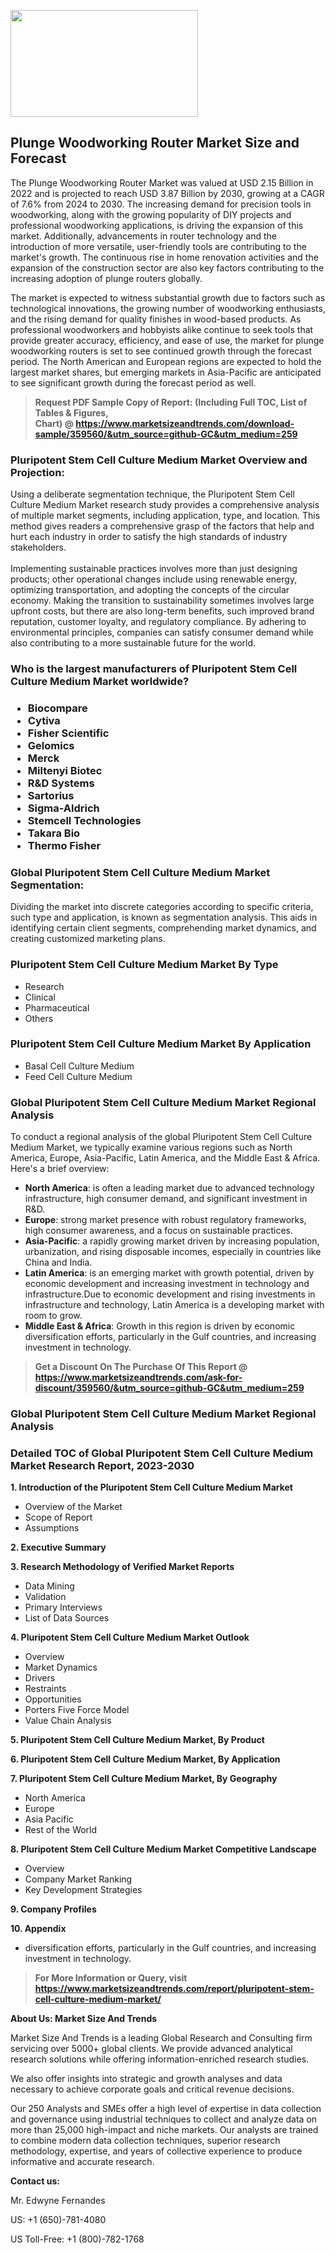 <p><img class="alignnone size-medium wp-image-20088" src="https://ffe5etoiles.com/wp-content/uploads/2024/12/MST1-300x171.png" alt="" width="300" height="171" /></p><h2>Plunge Woodworking Router Market Size and Forecast</h2><p>The Plunge Woodworking Router Market was valued at USD 2.15 Billion in 2022 and is projected to reach USD 3.87 Billion by 2030, growing at a CAGR of 7.6% from 2024 to 2030. The increasing demand for precision tools in woodworking, along with the growing popularity of DIY projects and professional woodworking applications, is driving the expansion of this market. Additionally, advancements in router technology and the introduction of more versatile, user-friendly tools are contributing to the market's growth. The continuous rise in home renovation activities and the expansion of the construction sector are also key factors contributing to the increasing adoption of plunge routers globally.</p><p>The market is expected to witness substantial growth due to factors such as technological innovations, the growing number of woodworking enthusiasts, and the rising demand for quality finishes in wood-based products. As professional woodworkers and hobbyists alike continue to seek tools that provide greater accuracy, efficiency, and ease of use, the market for plunge woodworking routers is set to see continued growth through the forecast period. The North American and European regions are expected to hold the largest market shares, but emerging markets in Asia-Pacific are anticipated to see significant growth during the forecast period as well.</p></p><blockquote id="" class=""><strong>Request PDF Sample Copy of Report: (Including Full TOC, List of Tables &amp; Figures, Chart)&nbsp;@&nbsp;<strong><a href="https://www.marketsizeandtrends.com/download-sample/359560/&utm_source=github-GC&utm_medium=259" target="_blank">https://www.marketsizeandtrends.com/download-sample/359560/&utm_source=github-GC&utm_medium=259</a></strong></strong></blockquote><h3 id="" class="">Pluripotent Stem Cell Culture Medium Market&nbsp;Overview and Projection:</h3><p id="" class="">Using a deliberate segmentation technique, the Pluripotent Stem Cell Culture Medium Market research study provides a comprehensive analysis of multiple market segments, including application, type, and location. This method gives readers a comprehensive grasp of the factors that help and hurt each industry in order to satisfy the high standards of industry stakeholders. <br /> <br />Implementing sustainable practices involves more than just designing products; other operational changes include using renewable energy, optimizing transportation, and adopting the concepts of the circular economy. Making the transition to sustainability sometimes involves large upfront costs, but there are also long-term benefits, such improved brand reputation, customer loyalty, and regulatory compliance. By adhering to environmental principles, companies can satisfy consumer demand while also contributing to a more sustainable future for the world.</p><h3 id="" class="">Who is the largest manufacturers of&nbsp;Pluripotent Stem Cell Culture Medium Market worldwide?</h3><h3 class=""><p><ul><li>Biocompare </li><li> Cytiva </li><li> Fisher Scientific </li><li> Gelomics </li><li> Merck </li><li> Miltenyi Biotec </li><li> R&D Systems </li><li> Sartorius </li><li> Sigma-Aldrich </li><li> Stemcell Technologies </li><li> Takara Bio </li><li> Thermo Fisher</li></ul></p></h3><h3 id="" class="">Global&nbsp;Pluripotent Stem Cell Culture Medium Market Segmentation:</h3><p id="" class="">Dividing the market into discrete categories according to specific criteria, such type and application, is known as segmentation analysis. This aids in identifying certain client segments, comprehending market dynamics, and creating customized marketing plans.</p><h3 id="" class="">Pluripotent Stem Cell Culture Medium Market&nbsp;By Type</h3><p><p><ul><li>Research</li><li> Clinical</li><li> Pharmaceutical</li><li> Others</p></li></ul></p></p><h3 id="" class="">Pluripotent Stem Cell Culture Medium Market&nbsp;By Application</h3><p class=""><p><ul><li>Basal Cell Culture Medium</li><li> Feed Cell Culture Medium</li></ul></p></p><h3 id="" class="">Global Pluripotent Stem Cell Culture Medium Market Regional Analysis</h3><p id="" class="">To conduct a regional analysis of the global Pluripotent Stem Cell Culture Medium Market, we typically examine various regions such as North America, Europe, Asia-Pacific, Latin America, and the Middle East &amp; Africa. Here's a brief overview:</p><ul><li><strong>North America</strong>: is often a leading market due to advanced technology infrastructure, high consumer demand, and significant investment in R&amp;D.</li><li><strong>Europe</strong>: strong market presence with robust regulatory frameworks, high consumer awareness, and a focus on sustainable practices.</li><li><strong>Asia-Pacific</strong>: a rapidly growing market driven by increasing population, urbanization, and rising disposable incomes, especially in countries like China and India.</li><li><strong>Latin America</strong>: is an emerging market with growth potential, driven by economic development and increasing investment in technology and infrastructure.Due to economic development and rising investments in infrastructure and technology, Latin America is a developing market with room to grow.</li><li><strong>Middle East &amp; Africa</strong>: Growth in this region is driven by economic diversification efforts, particularly in the Gulf countries, and increasing investment in technology.</li></ul><blockquote id="" class=""><strong>Get a Discount On The Purchase Of This Report @ <strong><a href="https://www.marketsizeandtrends.com/ask-for-discount/359560/&utm_source=github-GC&utm_medium=259" target="_blank">https://www.marketsizeandtrends.com/ask-for-discount/359560/&utm_source=github-GC&utm_medium=259</a></strong></strong></blockquote><h3 id="" class="">Global Pluripotent Stem Cell Culture Medium Market Regional Analysis</h3><h3 id="" class="">Detailed TOC of Global Pluripotent Stem Cell Culture Medium Market Research Report, 2023-2030</h3><p id="" class=""><strong>1. Introduction of the Pluripotent Stem Cell Culture Medium Market</strong></p><ul><li>Overview of the Market</li><li>Scope of Report</li><li>Assumptions</li></ul><p id="" class=""><strong>2. Executive Summary</strong></p><p id="" class=""><strong>3. Research Methodology of Verified Market Reports</strong></p><ul><li>Data Mining</li><li>Validation</li><li>Primary Interviews</li><li>List of Data Sources</li></ul><p id="" class=""><strong>4. Pluripotent Stem Cell Culture Medium Market Outlook</strong></p><ul><li>Overview</li><li>Market Dynamics</li><li>Drivers</li><li>Restraints</li><li>Opportunities</li><li>Porters Five Force Model</li><li>Value Chain Analysis</li></ul><p id="" class=""><strong>5. Pluripotent Stem Cell Culture Medium Market, By Product</strong></p><p id="" class=""><strong>6. Pluripotent Stem Cell Culture Medium Market, By Application</strong></p><p id="" class=""><strong>7. Pluripotent Stem Cell Culture Medium Market, By Geography</strong></p><ul><li>North America</li><li>Europe</li><li>Asia Pacific</li><li>Rest of the World</li></ul><p id="" class=""><strong>8. Pluripotent Stem Cell Culture Medium Market Competitive Landscape</strong></p><ul><li>Overview</li><li>Company Market Ranking</li><li>Key Development Strategies</li></ul><p id="" class=""><strong>9. Company Profiles</strong></p><p id="" class=""><strong>10. Appendix</strong></p><ul><li>diversification efforts, particularly in the Gulf countries, and increasing investment in technology.</li></ul><blockquote id="" class=""><strong>For More Information or Query, visit <strong><strong><a href="https://www.marketsizeandtrends.com/report/pluripotent-stem-cell-culture-medium-market/" target="_blank">https://www.marketsizeandtrends.com/report/pluripotent-stem-cell-culture-medium-market/</a></strong></strong></strong></blockquote><p id="" class=""><strong>About Us: Market Size And Trends</strong></p><p id="" class="">Market Size And Trends is a leading Global Research and Consulting firm servicing over 5000+ global clients. We provide advanced analytical research solutions while offering information-enriched research studies.</p><p id="" class="">We also offer insights into strategic and growth analyses and data necessary to achieve corporate goals and critical revenue decisions.</p><p id="" class="">Our 250 Analysts and SMEs offer a high level of expertise in data collection and governance using industrial techniques to collect and analyze data on more than 25,000 high-impact and niche markets. Our analysts are trained to combine modern data collection techniques, superior research methodology, expertise, and years of collective experience to produce informative and accurate research.</p><p id="" class=""><strong>Contact us:</strong></p><p id="" class="">Mr. Edwyne Fernandes</p><p id="" class="">US: +1 (650)-781-4080</p><p id="" class="">US Toll-Free: +1 (800)-782-1768</p>
